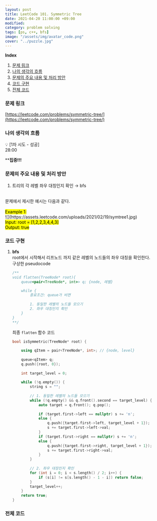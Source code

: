 ```yaml
---
layout: post
title: LeetCode 101. Symmetric Tree
date: 2021-04-20 11:00:00 +09:00
modified: 
category: problem solving
tags: [ps, c++, bfs]
image: "/assets/img/avatar_code.png"
cover: "../puzzle.jpg"
---
```


**Index**
1. [문제 링크](#문제-링크)
1. [나의 생각의 흐름](#나의-생각의-흐름)
1. [문제의 주요 내용 및 처리 방안](#문제의-주요-내용-및-처리-방안)
1. [코드 구현](#코드-구현)
1. [전체 코드](#전체-코드)

### 문제 링크
[https://leetcode.com/problems/symmetric-tree/](https://leetcode.com/problems/symmetric-tree/)

### 나의 생각의 흐름
💡 [1차 시도 - 성공]<br> 
    28:00<br>

****집중!!!**

### 문제의 주요 내용 및 처리 방안
1. 트리의 각 레벨 좌우 대칭인지 확인 → bfs<br>
<br>
문제에서 제시한 예시는 다음과 같다.<br>
<br>
<mark>Example 1:</mark><br>
![](https://assets.leetcode.com/uploads/2021/02/19/symtree1.jpg)
<br><mark>Input: root = [1,2,2,3,4,4,3]<br>
Output: true</mark>

### 코드 구현 
1. **bfs**<br>
    root에서 시작해서 리프노드 까지 같은 레벨의 노드들의 좌우 대칭을 확인한다.<br>
    구상한 pseudocode<br>
    ```cpp
    /**
    void flatten(TreeNode* root){
        queue<pair<TreeNode*, int>> q; {node, 레벨}

        while {
            종료조건: queue가 비면
            
            1. 동일한 레벨의 노드들 모으기
            2. 좌우 대칭인지 확인
        }
    }
    **/
    ```
    최종 `flatten` 함수 코드<br>
    ```cpp
    bool isSymmetric(TreeNode* root) {
        
        using qItem = pair<TreeNode*, int>; // {node, level}
        
        queue<qItem> q;
        q.push({root, 0});
        
        int target_level = 0;
        
        while (!q.empty()) {
            string s = "";
            
            // 1. 동일한 레벨의 노드들 모으기
            while (!q.empty() && q.front().second == target_level) {
                auto target = q.front(); q.pop();
                
                if (target.first->left == nullptr) s += 'n';
                else {
                    q.push({target.first->left, target_level + 1});
                    s += target.first->left->val;
                }
                if (target.first->right == nullptr) s += 'n';
                else {
                    q.push({target.first->right, target_level + 1});
                    s += target.first->right->val;
                }
            }
            
            // 2. 좌우 대칭인지 확인
            for (int i = 0; i < s.length() / 2; i++) {
                if (s[i] != s[s.length() - 1 - i]) return false;
            }
            target_level++;
        }
        return true;
    }
    ```

### 전체 코드
<br>